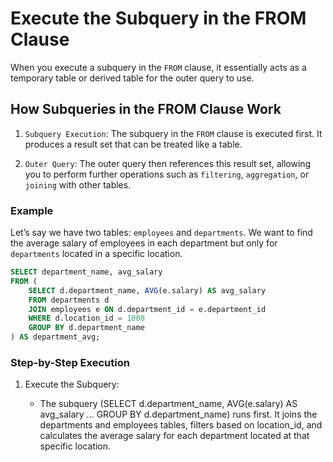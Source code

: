 # Execute the Subquery in the FROM Clause

When you execute a subquery in the `FROM` clause, it essentially acts as a temporary table or derived table for the outer query to use.

## How Subqueries in the FROM Clause Work

1. `Subquery Execution`: The subquery in the `FROM` clause is executed first. It produces a result set that can be treated like a table.

2. `Outer Query`: The outer query then references this result set, allowing you to perform further operations such as `filtering`, `aggregation`, or `joining` with other tables.

### Example

Let’s say we have two tables: `employees` and `departments`. We want to find the average salary of employees in each department but only for `departments` located in a specific location.

```sql
SELECT department_name, avg_salary
FROM (
    SELECT d.department_name, AVG(e.salary) AS avg_salary
    FROM departments d
    JOIN employees e ON d.department_id = e.department_id
    WHERE d.location_id = 1000
    GROUP BY d.department_name
) AS department_avg;
```

### Step-by-Step Execution

1. Execute the Subquery:

   - The subquery (SELECT d.department_name, AVG(e.salary) AS avg_salary ... GROUP BY d.department_name) runs first. It joins the departments and employees tables, filters based on location_id, and calculates the average salary for each department located at that specific location.
